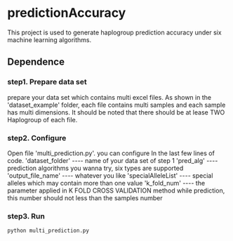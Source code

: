 # predictionAccuracy
This project is used to generate haplogroup prediction accuracy under six machine learning algorithms.

## Dependence

### step1. Prepare data set
prepare your data set which contains multi excel files. As shown in the 'dataset_example' folder, each file contains multi samples and each sample has multi dimensions.
It should be noted that there should be at lease TWO Haplogroup of each file.

### step2. Configure
Open file 'multi_prediction.py'. you can configure  In the last few lines of code.
'dataset_folder' ---- name of your data set of step 1
'pred_alg' ---- prediction algorithms you wanna try, six types are supported
'output_file_name' ---- whatever you like
'specialAlleleList' ---- special alleles which may contain more than one value
'k_fold_num' ---- the parameter applied in K FOLD CROSS VALIDATION method while prediction, this number should not less than the samples number

### step3. Run
```
python multi_prediction.py
```
